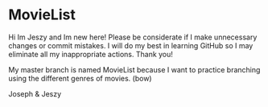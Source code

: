 MovieList
=========
Hi Im Jeszy and Im new here! Please be considerate if I make unnecessary
changes or commit mistakes. I will do my best in learning GitHub so I may
eliminate all my inappropriate actions. Thank you!

My master branch is named MovieList because I want to practice branching
using the different genres of movies. (bow)

Joseph & Jeszy
